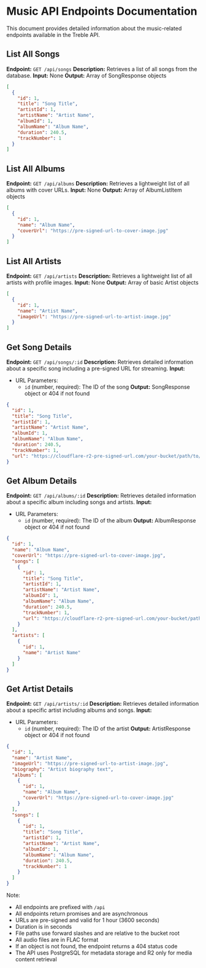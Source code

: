 # Music API Endpoints Documentation

This document provides detailed information about the music-related endpoints available in the Treble API.

## List All Songs

**Endpoint:** `GET /api/songs`
**Description:** Retrieves a list of all songs from the database.
**Input:** None
**Output:** Array of SongResponse objects
```json
[
  {
    "id": 1,
    "title": "Song Title",
    "artistId": 1,
    "artistName": "Artist Name",
    "albumId": 1,
    "albumName": "Album Name",
    "duration": 240.5,
    "trackNumber": 1
  }
]
```

## List All Albums

**Endpoint:** `GET /api/albums`
**Description:** Retrieves a lightweight list of all albums with cover URLs.
**Input:** None
**Output:** Array of AlbumListItem objects
```json
[
  {
    "id": 1,
    "name": "Album Name",
    "coverUrl": "https://pre-signed-url-to-cover-image.jpg"
  }
]
```

## List All Artists

**Endpoint:** `GET /api/artists`
**Description:** Retrieves a lightweight list of all artists with profile images.
**Input:** None
**Output:** Array of basic Artist objects
```json
[
  {
    "id": 1,
    "name": "Artist Name",
    "imageUrl": "https://pre-signed-url-to-artist-image.jpg"
  }
]
```

## Get Song Details

**Endpoint:** `GET /api/songs/:id`
**Description:** Retrieves detailed information about a specific song including a pre-signed URL for streaming.
**Input:**
- URL Parameters:
  - `id` (number, required): The ID of the song
**Output:** SongResponse object or 404 if not found
```json
{
  "id": 1,
  "title": "Song Title",
  "artistId": 1,
  "artistName": "Artist Name",
  "albumId": 1,
  "albumName": "Album Name",
  "duration": 240.5,
  "trackNumber": 1,
  "url": "https://cloudflare-r2-pre-signed-url.com/your-bucket/path/to/song.flac?signature=..."
}
```

## Get Album Details

**Endpoint:** `GET /api/albums/:id`
**Description:** Retrieves detailed information about a specific album including songs and artists.
**Input:**
- URL Parameters:
  - `id` (number, required): The ID of the album
**Output:** AlbumResponse object or 404 if not found
```json
{
  "id": 1,
  "name": "Album Name",
  "coverUrl": "https://pre-signed-url-to-cover-image.jpg",
  "songs": [
    {
      "id": 1,
      "title": "Song Title",
      "artistId": 1,
      "artistName": "Artist Name",
      "albumId": 1,
      "albumName": "Album Name",
      "duration": 240.5,
      "trackNumber": 1,
      "url": "https://cloudflare-r2-pre-signed-url.com/your-bucket/path/to/song.flac?signature=..."
    }
  ],
  "artists": [
    {
      "id": 1,
      "name": "Artist Name"
    }
  ]
}
```

## Get Artist Details

**Endpoint:** `GET /api/artists/:id`
**Description:** Retrieves detailed information about a specific artist including albums and songs.
**Input:**
- URL Parameters:
  - `id` (number, required): The ID of the artist
**Output:** ArtistResponse object or 404 if not found
```json
{
  "id": 1,
  "name": "Artist Name",
  "imageUrl": "https://pre-signed-url-to-artist-image.jpg",
  "biography": "Artist biography text",
  "albums": [
    {
      "id": 1,
      "name": "Album Name",
      "coverUrl": "https://pre-signed-url-to-cover-image.jpg"
    }
  ],
  "songs": [
    {
      "id": 1,
      "title": "Song Title",
      "artistId": 1,
      "artistName": "Artist Name",
      "albumId": 1,
      "albumName": "Album Name",
      "duration": 240.5,
      "trackNumber": 1
    }
  ]
}
```

Note: 
- All endpoints are prefixed with `/api`
- All endpoints return promises and are asynchronous
- URLs are pre-signed and valid for 1 hour (3600 seconds)
- Duration is in seconds
- File paths use forward slashes and are relative to the bucket root
- All audio files are in FLAC format
- If an object is not found, the endpoint returns a 404 status code
- The API uses PostgreSQL for metadata storage and R2 only for media content retrieval